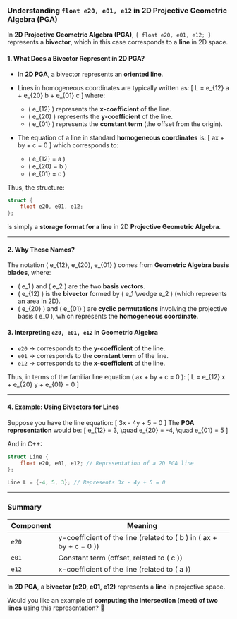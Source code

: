 ### **Understanding `float e20, e01, e12` in 2D Projective Geometric Algebra (PGA)**

In **2D Projective Geometric Algebra (PGA)**, `{ float e20, e01, e12; }` represents a **bivector**, which in this case corresponds to a **line** in 2D space.

#### **1. What Does a Bivector Represent in 2D PGA?**
- In **2D PGA**, a bivector represents an **oriented line**.
- Lines in homogeneous coordinates are typically written as:
  \[
  L = e_{12} a + e_{20} b + e_{01} c
  \]
  where:
  - \( e_{12} \) represents the **x-coefficient** of the line.
  - \( e_{20} \) represents the **y-coefficient** of the line.
  - \( e_{01} \) represents the **constant term** (the offset from the origin).

- The equation of a line in standard **homogeneous coordinates** is:
  \[
  ax + by + c = 0
  \]
  which corresponds to:
  - \( e_{12} = a \)
  - \( e_{20} = b \)
  - \( e_{01} = c \)

Thus, the structure:
```cpp
struct {
    float e20, e01, e12;
};
```
is simply a **storage format for a line** in 2D **Projective Geometric Algebra**.

---

#### **2. Why These Names?**
The notation \( e_{12}, e_{20}, e_{01} \) comes from **Geometric Algebra basis blades**, where:
- \( e_1 \) and \( e_2 \) are the two **basis vectors**.
- \( e_{12} \) is the **bivector** formed by \( e_1 \wedge e_2 \) (which represents an area in 2D).
- \( e_{20} \) and \( e_{01} \) are **cyclic permutations** involving the projective basis \( e_0 \), which represents the **homogeneous coordinate**.

#### **3. Interpreting `e20, e01, e12` in Geometric Algebra**
- `e20` → corresponds to the **y-coefficient** of the line.
- `e01` → corresponds to the **constant term** of the line.
- `e12` → corresponds to the **x-coefficient** of the line.

Thus, in terms of the familiar line equation \( ax + by + c = 0 \):
\[
L = e_{12} x + e_{20} y + e_{01} = 0
\]

---

#### **4. Example: Using Bivectors for Lines**
Suppose you have the line equation:
\[
3x - 4y + 5 = 0
\]
The **PGA representation** would be:
\[
e_{12} = 3, \quad e_{20} = -4, \quad e_{01} = 5
\]

And in C++:
```cpp
struct Line {
    float e20, e01, e12; // Representation of a 2D PGA line
};

Line L = {-4, 5, 3}; // Represents 3x - 4y + 5 = 0
```

---

### **Summary**
| **Component** | **Meaning** |
|-------------|-----------|
| `e20` | y-coefficient of the line (related to \( b \) in \( ax + by + c = 0 \)) |
| `e01` | Constant term (offset, related to \( c \)) |
| `e12` | x-coefficient of the line (related to \( a \)) |

In **2D PGA**, a **bivector (e20, e01, e12)** represents a **line** in projective space.

Would you like an example of **computing the intersection (meet) of two lines** using this representation? 🚀
